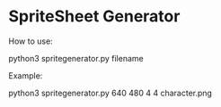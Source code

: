 # SpriteSheet Generator #
How to use:

python3 spritegenerator.py <width> <height> <framesPerRow> <framesPerColumn> filename

Example:

python3 spritegenerator.py 640 480 4 4 character.png
